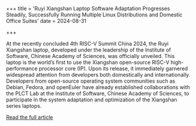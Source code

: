 +++
title = 'Ruyi Xiangshan Laptop Software Adaptation Progresses Steadily, Successfully Running Multiple Linux Distributions and Domestic Office Suites'
date = 2024-08-31

+++

At the recently concluded 4th RISC-V Summit China 2024, the Ruyi Xiangshan laptop, developed under the leadership of the Institute of Software, Chinese Academy of Sciences, was officially unveiled. This laptop is the world’s first to use the Xiangshan open-source RISC-V high-performance processor core (IP). Upon its release, it immediately garnered widespread attention from developers both domestically and internationally. Developers from open-source operating system communities such as Debian, Fedora, and openEuler have already established collaborations with the PLCT Lab at the Institute of Software, Chinese Academy of Sciences, to participate in the system adaptation and optimization of the Xiangshan series laptops.

[Read the full article](https://mp.weixin.qq.com/s/s9_FO3tzY8EQQ03LJa-bwA)



